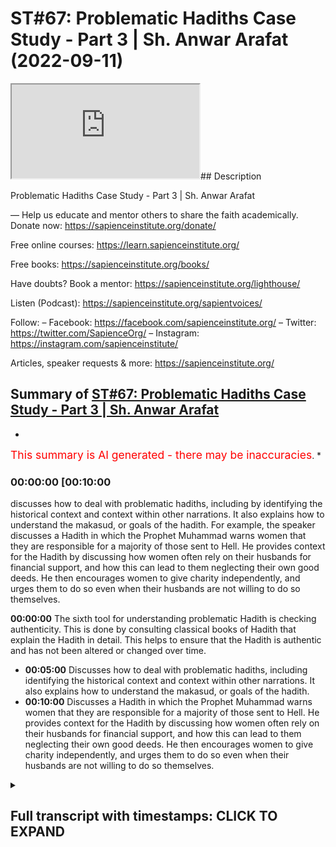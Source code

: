 # ST#67: Problematic Hadiths Case Study - Part 3 | Sh. Anwar Arafat (2022-09-11)

<iframe loading='lazy' allow='autoplay' src='https://www.youtube.com/embed/QlfuqSwdGX0'></iframe>## Description

Problematic Hadiths Case Study - Part 3 | Sh. Anwar Arafat

—
Help us educate and mentor others to share the faith academically.
Donate now: <https://sapienceinstitute.org/donate/>

Free online courses: <https://learn.sapienceinstitute.org/>

Free books: <https://sapienceinstitute.org/books/>

Have doubts? Book a mentor: <https://sapienceinstitute.org/lighthouse/>

Listen (Podcast): <https://sapienceinstitute.org/sapientvoices/>

Follow:
– Facebook: <https://facebook.com/sapienceinstitute.org/>
– Twitter: <https://twitter.com/SapienceOrg/>
– Instagram: <https://instagram.com/sapienceinstitute/>

Articles, speaker requests & more: <https://sapienceinstitute.org/>

## Summary of [ST#67: Problematic Hadiths Case Study - Part 3 | Sh. Anwar Arafat](https://www.youtube.com/watch?v=QlfuqSwdGX0)

*

<span style="color:red; font-size:125%">This summary is AI generated - there may be inaccuracies</span>. [](/)*

### <a onclick="modifyYTiframeseektime('600')">00:00:00 [00:10:00</a>

 discusses how to deal with problematic hadiths, including by identifying the historical context and context within other narrations. It also explains how to understand the makasud, or goals of the hadith. For example, the speaker discusses a Hadith in which the Prophet Muhammad warns women that they are responsible for a majority of those sent to Hell. He provides context for the Hadith by discussing how women often rely on their husbands for financial support, and how this can lead to them neglecting their own good deeds. He then encourages women to give charity independently, and urges them to do so even when their husbands are not willing to do so themselves.

**<a onclick="modifyYTiframeseektime('0')">00:00:00</a>** The sixth tool for understanding problematic Hadith is checking authenticity. This is done by consulting classical books of Hadith that explain the Hadith in detail. This helps to ensure that the Hadith is authentic and has not been altered or changed over time.

* **<a onclick="modifyYTiframeseektime('300')">00:05:00</a>** Discusses how to deal with problematic hadiths, including identifying the historical context and context within other narrations. It also explains how to understand the makasud, or goals of the hadith.
* **<a onclick="modifyYTiframeseektime('600')">00:10:00</a>** Discusses a Hadith in which the Prophet Muhammad warns women that they are responsible for a majority of those sent to Hell. He provides context for the Hadith by discussing how women often rely on their husbands for financial support, and how this can lead to them neglecting their own good deeds. He then encourages women to give charity independently, and urges them to do so even when their husbands are not willing to do so themselves.

<details><summary><h2>Full transcript with timestamps: CLICK TO EXPAND</h2></summary>

<a onclick="modifyYTiframeseektime('0)')">0:00:00 foreign</a>
<a onclick="modifyYTiframeseektime('15)')">0:00:15 thoughts where we discuss the</a>
<a onclick="modifyYTiframeseektime('18)')">0:00:18 philosophical issues we answer some of</a>
<a onclick="modifyYTiframeseektime('20)')">0:00:20 the contentions that are brought against</a>
<a onclick="modifyYTiframeseektime('21)')">0:00:21 Islam and we offer a robust case for the</a>
<a onclick="modifyYTiframeseektime('24)')">0:00:24 veracity and beauty of Islam as a way of</a>
<a onclick="modifyYTiframeseektime('26)')">0:00:26 life</a>
<a onclick="modifyYTiframeseektime('27)')">0:00:27 my name is and today we are continuing</a>
<a onclick="modifyYTiframeseektime('30)')">0:00:30 our problematic Hadith</a>
<a onclick="modifyYTiframeseektime('34)')">0:00:34 and applying our toolkit and</a>
<a onclick="modifyYTiframeseektime('36)')">0:00:36 understanding it inshallah we are on</a>
<a onclick="modifyYTiframeseektime('38)')">0:00:38 tool number five with our problem like</a>
<a onclick="modifyYTiframeseektime('40)')">0:00:40 Hadith remember the problematic Hadith</a>
<a onclick="modifyYTiframeseektime('42)')">0:00:42 seems to indicate that women are</a>
<a onclick="modifyYTiframeseektime('46)')">0:00:46 deficient in their intelligence</a>
<a onclick="modifyYTiframeseektime('47)')">0:00:47 deficient in their minds and deficient</a>
<a onclick="modifyYTiframeseektime('49)')">0:00:49 in their religion does it actually do</a>
<a onclick="modifyYTiframeseektime('52)')">0:00:52 that this is what we're finding out</a>
<a onclick="modifyYTiframeseektime('54)')">0:00:54 uh tool number five and Tool number five</a>
<a onclick="modifyYTiframeseektime('56)')">0:00:56 is access to the books that actually</a>
<a onclick="modifyYTiframeseektime('61)')">0:01:01 explain the Hadith right and we did this</a>
<a onclick="modifyYTiframeseektime('64)')">0:01:04 I have a whole paper where you can</a>
<a onclick="modifyYTiframeseektime('66)')">0:01:06 access it in shalatara online I</a>
<a onclick="modifyYTiframeseektime('69)')">0:01:09 consulted over a dozen classical books</a>
<a onclick="modifyYTiframeseektime('73)')">0:01:13 of shuru that actually go over this</a>
<a onclick="modifyYTiframeseektime('75)')">0:01:15 because this Hadith appears in many</a>
<a onclick="modifyYTiframeseektime('77)')">0:01:17 books of Hadith and so any will actually</a>
<a onclick="modifyYTiframeseektime('79)')">0:01:19 explain it we'll go through it</a>
<a onclick="modifyYTiframeseektime('82)')">0:01:22 and that's something that we did and it</a>
<a onclick="modifyYTiframeseektime('84)')">0:01:24 helps obviously give that understanding</a>
<a onclick="modifyYTiframeseektime('86)')">0:01:26 now that is a classical understanding</a>
<a onclick="modifyYTiframeseektime('89)')">0:01:29 remember our sincerity to the religion</a>
<a onclick="modifyYTiframeseektime('91)')">0:01:31 our sincerity of playing tool number one</a>
<a onclick="modifyYTiframeseektime('93)')">0:01:33 is also realizing that classically what</a>
<a onclick="modifyYTiframeseektime('97)')">0:01:37 was important to them isn't necessarily</a>
<a onclick="modifyYTiframeseektime('99)')">0:01:39 what's important to us</a>
<a onclick="modifyYTiframeseektime('101)')">0:01:41 some Scholars problematize this Hadith</a>
<a onclick="modifyYTiframeseektime('103)')">0:01:43 classically some did not now a person</a>
<a onclick="modifyYTiframeseektime('106)')">0:01:46 might say hey wait a second those who</a>
<a onclick="modifyYTiframeseektime('107)')">0:01:47 did not does that mean that they're</a>
<a onclick="modifyYTiframeseektime('109)')">0:01:49 biased against women does that mean that</a>
<a onclick="modifyYTiframeseektime('110)')">0:01:50 they have an issue Etc no not</a>
<a onclick="modifyYTiframeseektime('112)')">0:01:52 necessarily remember they had their own</a>
<a onclick="modifyYTiframeseektime('114)')">0:01:54 issues that they were dealing with in</a>
<a onclick="modifyYTiframeseektime('115)')">0:01:55 their own lens their own Paradigm the</a>
<a onclick="modifyYTiframeseektime('117)')">0:01:57 world was very different we can apply</a>
<a onclick="modifyYTiframeseektime('119)')">0:01:59 that by the way to almost any era to</a>
<a onclick="modifyYTiframeseektime('122)')">0:02:02 almost any</a>
<a onclick="modifyYTiframeseektime('124)')">0:02:04 um geographical place as well in the</a>
<a onclick="modifyYTiframeseektime('125)')">0:02:05 west if I looked a thousand years ago</a>
<a onclick="modifyYTiframeseektime('127)')">0:02:07 what were their comments on women I</a>
<a onclick="modifyYTiframeseektime('129)')">0:02:09 would be shocked and surprised and yet</a>
<a onclick="modifyYTiframeseektime('131)')">0:02:11 in some ways</a>
<a onclick="modifyYTiframeseektime('132)')">0:02:12 there might be some wisdom to be taken</a>
<a onclick="modifyYTiframeseektime('134)')">0:02:14 from some of their writings as well it's</a>
<a onclick="modifyYTiframeseektime('136)')">0:02:16 not that I completely write them off</a>
<a onclick="modifyYTiframeseektime('137)')">0:02:17 because they don't see the world as I do</a>
<a onclick="modifyYTiframeseektime('140)')">0:02:20 I have to put them in their place and</a>
<a onclick="modifyYTiframeseektime('142)')">0:02:22 understand that as well some of the</a>
<a onclick="modifyYTiframeseektime('143)')">0:02:23 books of by the way the books that</a>
<a onclick="modifyYTiframeseektime('145)')">0:02:25 explain the Hadith some of them don't</a>
<a onclick="modifyYTiframeseektime('148)')">0:02:28 even come across the issue of the</a>
<a onclick="modifyYTiframeseektime('150)')">0:02:30 deficiency they don't even address it</a>
<a onclick="modifyYTiframeseektime('152)')">0:02:32 because they're not interested in it</a>
<a onclick="modifyYTiframeseektime('154)')">0:02:34 from that perspective they're interested</a>
<a onclick="modifyYTiframeseektime('155)')">0:02:35 in the rulings that apply for the Muslim</a>
<a onclick="modifyYTiframeseektime('159)')">0:02:39 to apply in their life so for example in</a>
<a onclick="modifyYTiframeseektime('163)')">0:02:43 bukhari itself this Hadith appears three</a>
<a onclick="modifyYTiframeseektime('166)')">0:02:46 different times one time it appears in</a>
<a onclick="modifyYTiframeseektime('169)')">0:02:49 the book of menstruation because of its</a>
<a onclick="modifyYTiframeseektime('174)')">0:02:54 comment on Menses where it makes that</a>
<a onclick="modifyYTiframeseektime('178)')">0:02:58 Proclamation that a woman if she's on</a>
<a onclick="modifyYTiframeseektime('180)')">0:03:00 her menstrual cycle she does not pray</a>
<a onclick="modifyYTiframeseektime('183)')">0:03:03 she does not fast perfect so that's why</a>
<a onclick="modifyYTiframeseektime('185)')">0:03:05 he put it in that chapter so many of the</a>
<a onclick="modifyYTiframeseektime('187)')">0:03:07 many of the explanations are going to</a>
<a onclick="modifyYTiframeseektime('190)')">0:03:10 tackle the Hadith from that perspective</a>
<a onclick="modifyYTiframeseektime('191)')">0:03:11 because they're already on that chapter</a>
<a onclick="modifyYTiframeseektime('193)')">0:03:13 they're not going to address the whole</a>
<a onclick="modifyYTiframeseektime('195)')">0:03:15 other theological issues that are in it</a>
<a onclick="modifyYTiframeseektime('197)')">0:03:17 this is why a person might access some</a>
<a onclick="modifyYTiframeseektime('199)')">0:03:19 of these books and be like hey wait a</a>
<a onclick="modifyYTiframeseektime('200)')">0:03:20 second he's not even talking about this</a>
<a onclick="modifyYTiframeseektime('201)')">0:03:21 and that's actually correct in the</a>
<a onclick="modifyYTiframeseektime('204)')">0:03:24 second chapter that it appears it</a>
<a onclick="modifyYTiframeseektime('206)')">0:03:26 appears in the book of zakah and it's</a>
<a onclick="modifyYTiframeseektime('208)')">0:03:28 because there's an added section where</a>
<a onclick="modifyYTiframeseektime('211)')">0:03:31 after the prophet because remember the</a>
<a onclick="modifyYTiframeseektime('212)')">0:03:32 whole beginning of the Hadith is where</a>
<a onclick="modifyYTiframeseektime('214)')">0:03:34 the prophetam is actually encouraging</a>
<a onclick="modifyYTiframeseektime('215)')">0:03:35 them to donate to give and so a woman</a>
<a onclick="modifyYTiframeseektime('217)')">0:03:37 comes to the prophet salallahu and she</a>
<a onclick="modifyYTiframeseektime('220)')">0:03:40 says can I give my husband charity and</a>
<a onclick="modifyYTiframeseektime('223)')">0:03:43 so</a>
<a onclick="modifyYTiframeseektime('224)')">0:03:44 he says yes etc etc and so she because</a>
<a onclick="modifyYTiframeseektime('227)')">0:03:47 of her question is asking about charity</a>
<a onclick="modifyYTiframeseektime('229)')">0:03:49 the scholars will discuss that whole</a>
<a onclick="modifyYTiframeseektime('231)')">0:03:51 issue of can a wife give her husband</a>
<a onclick="modifyYTiframeseektime('234)')">0:03:54 charity if she's wealthier than he is</a>
<a onclick="modifyYTiframeseektime('236)')">0:03:56 and that's a whole other subject for</a>
<a onclick="modifyYTiframeseektime('238)')">0:03:58 another day inshallah right so depending</a>
<a onclick="modifyYTiframeseektime('240)')">0:04:00 on where the scholar put it he obviously</a>
<a onclick="modifyYTiframeseektime('243)')">0:04:03 has a point because he wants people to</a>
<a onclick="modifyYTiframeseektime('245)')">0:04:05 understand something a ruling etc etc so</a>
<a onclick="modifyYTiframeseektime('247)')">0:04:07 I have to realize that that not</a>
<a onclick="modifyYTiframeseektime('248)')">0:04:08 everybody is going to have the same</a>
<a onclick="modifyYTiframeseektime('249)')">0:04:09 problems that I have what we</a>
<a onclick="modifyYTiframeseektime('251)')">0:04:11 problematize now is not what people</a>
<a onclick="modifyYTiframeseektime('253)')">0:04:13 problematize a long time ago</a>
<a onclick="modifyYTiframeseektime('255)')">0:04:15 that's not necessarily a bad thing we</a>
<a onclick="modifyYTiframeseektime('258)')">0:04:18 don't automatically write them off</a>
<a onclick="modifyYTiframeseektime('259)')">0:04:19 because they don't share the passions</a>
<a onclick="modifyYTiframeseektime('261)')">0:04:21 that we do right everybody has their</a>
<a onclick="modifyYTiframeseektime('264)')">0:04:24 historical place so that's number five</a>
<a onclick="modifyYTiframeseektime('266)')">0:04:26 number six tool number six</a>
<a onclick="modifyYTiframeseektime('269)')">0:04:29 is checking authenticity</a>
<a onclick="modifyYTiframeseektime('272)')">0:04:32 and as we said If a person is paying you</a>
<a onclick="modifyYTiframeseektime('274)')">0:04:34 know what I mean attention to this and</a>
<a onclick="modifyYTiframeseektime('275)')">0:04:35 knows this since we said it's Muslim</a>
<a onclick="modifyYTiframeseektime('278)')">0:04:38 both of these this is of the highest</a>
<a onclick="modifyYTiframeseektime('281)')">0:04:41 degrees of authenticity outside of these</a>
<a onclick="modifyYTiframeseektime('283)')">0:04:43 books it appears</a>
<a onclick="modifyYTiframeseektime('287)')">0:04:47 it also a version of it appears</a>
<a onclick="modifyYTiframeseektime('291)')">0:04:51 and in fact the version of the helps us</a>
<a onclick="modifyYTiframeseektime('294)')">0:04:54 understand it even more even though the</a>
<a onclick="modifyYTiframeseektime('296)')">0:04:56 version of the of Imam does not contain</a>
<a onclick="modifyYTiframeseektime('300)')">0:05:00 this problematic phrase which is that</a>
<a onclick="modifyYTiframeseektime('302)')">0:05:02 they are deficient in their intellect</a>
<a onclick="modifyYTiframeseektime('304)')">0:05:04 deficient in religion it has the first</a>
<a onclick="modifyYTiframeseektime('306)')">0:05:06 part where he's encouraging them to give</a>
<a onclick="modifyYTiframeseektime('308)')">0:05:08 and that they can constituted a majority</a>
<a onclick="modifyYTiframeseektime('311)')">0:05:11 of the people of the Hellfire meaning</a>
<a onclick="modifyYTiframeseektime('312)')">0:05:12 women</a>
<a onclick="modifyYTiframeseektime('312)')">0:05:12 five different companions have narrated</a>
<a onclick="modifyYTiframeseektime('315)')">0:05:15 this Hadith so many unique Chains It's</a>
<a onclick="modifyYTiframeseektime('318)')">0:05:18 almost impossible from a Hadith</a>
<a onclick="modifyYTiframeseektime('319)')">0:05:19 perspective to put any flaw on this</a>
<a onclick="modifyYTiframeseektime('322)')">0:05:22 Hadith so that we know that it's</a>
<a onclick="modifyYTiframeseektime('323)')">0:05:23 completely authentic but this is a step</a>
<a onclick="modifyYTiframeseektime('325)')">0:05:25 that a person can do if I come across a</a>
<a onclick="modifyYTiframeseektime('327)')">0:05:27 problematic Hadith and I realize it's</a>
<a onclick="modifyYTiframeseektime('328)')">0:05:28 weak and it goes against a lot of what I</a>
<a onclick="modifyYTiframeseektime('330)')">0:05:30 don't understand about Islam that I can</a>
<a onclick="modifyYTiframeseektime('332)')">0:05:32 write it off I know that this probably</a>
<a onclick="modifyYTiframeseektime('334)')">0:05:34 isn't true but remember it's</a>
<a onclick="modifyYTiframeseektime('335)')">0:05:35 probabilistic in nature when I look at</a>
<a onclick="modifyYTiframeseektime('338)')">0:05:38 this and I see hey wait a second the</a>
<a onclick="modifyYTiframeseektime('340)')">0:05:40 prophetam is saying this checking</a>
<a onclick="modifyYTiframeseektime('341)')">0:05:41 authenticity is something that a person</a>
<a onclick="modifyYTiframeseektime('343)')">0:05:43 should do however in this case it's</a>
<a onclick="modifyYTiframeseektime('345)')">0:05:45 completely authentic now</a>
<a onclick="modifyYTiframeseektime('347)')">0:05:47 there are people remember we said</a>
<a onclick="modifyYTiframeseektime('350)')">0:05:50 that their bias might cause them to</a>
<a onclick="modifyYTiframeseektime('353)')">0:05:53 write off Hadith in its entirety because</a>
<a onclick="modifyYTiframeseektime('356)')">0:05:56 of one or two problematic how did they</a>
<a onclick="modifyYTiframeseektime('358)')">0:05:58 come across because they don't like them</a>
<a onclick="modifyYTiframeseektime('359)')">0:05:59 or doesn't agree with their own Paradigm</a>
<a onclick="modifyYTiframeseektime('361)')">0:06:01 their own worldview</a>
<a onclick="modifyYTiframeseektime('363)')">0:06:03 now while understanding that they have a</a>
<a onclick="modifyYTiframeseektime('365)')">0:06:05 problem and I completely understand this</a>
<a onclick="modifyYTiframeseektime('366)')">0:06:06 in fact this is why we're doing this to</a>
<a onclick="modifyYTiframeseektime('368)')">0:06:08 just write off Hadith in its entirety</a>
<a onclick="modifyYTiframeseektime('370)')">0:06:10 because I don't like it is incorrect and</a>
<a onclick="modifyYTiframeseektime('373)')">0:06:13 it's not</a>
<a onclick="modifyYTiframeseektime('375)')">0:06:15 a stable or sound method because writing</a>
<a onclick="modifyYTiframeseektime('378)')">0:06:18 off Hadith in its entirety introduces a</a>
<a onclick="modifyYTiframeseektime('381)')">0:06:21 hundred more problems thousands of more</a>
<a onclick="modifyYTiframeseektime('384)')">0:06:24 problems</a>
<a onclick="modifyYTiframeseektime('385)')">0:06:25 then we're solving I might solve like in</a>
<a onclick="modifyYTiframeseektime('388)')">0:06:28 this case oh if I just say well I don't</a>
<a onclick="modifyYTiframeseektime('390)')">0:06:30 believe in Hadith anyways so there's no</a>
<a onclick="modifyYTiframeseektime('392)')">0:06:32 issue women are not deficient in their</a>
<a onclick="modifyYTiframeseektime('393)')">0:06:33 intellect and intelligence yeah but now</a>
<a onclick="modifyYTiframeseektime('395)')">0:06:35 I've introduced so many new problems</a>
<a onclick="modifyYTiframeseektime('398)')">0:06:38 it's not even worth it it's not even</a>
<a onclick="modifyYTiframeseektime('399)')">0:06:39 practical or pragmatic or wise and so</a>
<a onclick="modifyYTiframeseektime('404)')">0:06:44 we have to realize that</a>
<a onclick="modifyYTiframeseektime('406)')">0:06:46 it is authentic now we have to face it</a>
<a onclick="modifyYTiframeseektime('408)')">0:06:48 we have to deal with it and these are</a>
<a onclick="modifyYTiframeseektime('410)')">0:06:50 where some of the challenges come in for</a>
<a onclick="modifyYTiframeseektime('412)')">0:06:52 some people</a>
<a onclick="modifyYTiframeseektime('413)')">0:06:53 tool number seven</a>
<a onclick="modifyYTiframeseektime('415)')">0:06:55 is understanding the makasud which is</a>
<a onclick="modifyYTiframeseektime('418)')">0:06:58 there are goals of the Hadith there are</a>
<a onclick="modifyYTiframeseektime('420)')">0:07:00 goals of legislation there's goals even</a>
<a onclick="modifyYTiframeseektime('422)')">0:07:02 within the Quran itself</a>
<a onclick="modifyYTiframeseektime('425)')">0:07:05 there's wisdom in everything is the</a>
<a onclick="modifyYTiframeseektime('427)')">0:07:07 prophet saws trying to say something he</a>
<a onclick="modifyYTiframeseektime('429)')">0:07:09 is</a>
<a onclick="modifyYTiframeseektime('430)')">0:07:10 what is that so let's look into it and</a>
<a onclick="modifyYTiframeseektime('433)')">0:07:13 we can do this by the way we can apply</a>
<a onclick="modifyYTiframeseektime('435)')">0:07:15 it and inshallah we will when we do the</a>
<a onclick="modifyYTiframeseektime('436)')">0:07:16 reread but I want to mention that tool</a>
<a onclick="modifyYTiframeseektime('438)')">0:07:18 here that</a>
<a onclick="modifyYTiframeseektime('439)')">0:07:19 if I know that even if I don't</a>
<a onclick="modifyYTiframeseektime('442)')">0:07:22 understand the Hadith or</a>
<a onclick="modifyYTiframeseektime('444)')">0:07:24 I can at least acknowledge okay this is</a>
<a onclick="modifyYTiframeseektime('446)')">0:07:26 somewhat problematic I can at least say</a>
<a onclick="modifyYTiframeseektime('448)')">0:07:28 you know I don't understand but I do</a>
<a onclick="modifyYTiframeseektime('449)')">0:07:29 know that I trust the prophet saws</a>
<a onclick="modifyYTiframeseektime('452)')">0:07:32 and I trust his wisdom maybe there's</a>
<a onclick="modifyYTiframeseektime('455)')">0:07:35 something behind what he's saying</a>
<a onclick="modifyYTiframeseektime('456)')">0:07:36 there's not a problem saying I don't</a>
<a onclick="modifyYTiframeseektime('459)')">0:07:39 know there's not a problem in saying</a>
<a onclick="modifyYTiframeseektime('460)')">0:07:40 this isn't clear there is a problem in</a>
<a onclick="modifyYTiframeseektime('462)')">0:07:42 saying you know what I don't understand</a>
<a onclick="modifyYTiframeseektime('463)')">0:07:43 this I'm just going to throw it out</a>
<a onclick="modifyYTiframeseektime('465)')">0:07:45 we that's why we need patience right so</a>
<a onclick="modifyYTiframeseektime('468)')">0:07:48 saying I don't know investigating</a>
<a onclick="modifyYTiframeseektime('470)')">0:07:50 further I think this is one of the best</a>
<a onclick="modifyYTiframeseektime('472)')">0:07:52 courses that a Muslim can actually apply</a>
<a onclick="modifyYTiframeseektime('474)')">0:07:54 number eight and number nine are both</a>
<a onclick="modifyYTiframeseektime('476)')">0:07:56 related meaning understanding the</a>
<a onclick="modifyYTiframeseektime('478)')">0:07:58 historical context and the context</a>
<a onclick="modifyYTiframeseektime('479)')">0:07:59 within the other narrations okay</a>
<a onclick="modifyYTiframeseektime('481)')">0:08:01 historical context</a>
<a onclick="modifyYTiframeseektime('484)')">0:08:04 tells us that most of the versions does</a>
<a onclick="modifyYTiframeseektime('487)')">0:08:07 not mention that there was Aid or there</a>
<a onclick="modifyYTiframeseektime('489)')">0:08:09 was a but in some of them the ones in</a>
<a onclick="modifyYTiframeseektime('491)')">0:08:11 bukhari</a>
<a onclick="modifyYTiframeseektime('494)')">0:08:14 mentioned that there was a the prophetam</a>
<a onclick="modifyYTiframeseektime('497)')">0:08:17 gave a sermon and that there was a</a>
<a onclick="modifyYTiframeseektime('499)')">0:08:19 congregation people gathered now the</a>
<a onclick="modifyYTiframeseektime('501)')">0:08:21 version of bukhari the narrator says it</a>
<a onclick="modifyYTiframeseektime('504)')">0:08:24 was either</a>
<a onclick="modifyYTiframeseektime('505)')">0:08:25 he's not sure</a>
<a onclick="modifyYTiframeseektime('507)')">0:08:27 the version in what thought he actually</a>
<a onclick="modifyYTiframeseektime('509)')">0:08:29 says it was during the solar eclipse</a>
<a onclick="modifyYTiframeseektime('514)')">0:08:34 now there's certainty he says it was</a>
<a onclick="modifyYTiframeseektime('517)')">0:08:37 during the eclipse we had the prayer and</a>
<a onclick="modifyYTiframeseektime('520)')">0:08:40 after the prayer he gave now you don't</a>
<a onclick="modifyYTiframeseektime('522)')">0:08:42 have to give a after the eclipse prayer</a>
<a onclick="modifyYTiframeseektime('524)')">0:08:44 but he did because people had gathered</a>
<a onclick="modifyYTiframeseektime('526)')">0:08:46 and he wanted to encourage them to</a>
<a onclick="modifyYTiframeseektime('528)')">0:08:48 actually give donate etc etc which is</a>
<a onclick="modifyYTiframeseektime('530)')">0:08:50 what we should be doing during the</a>
<a onclick="modifyYTiframeseektime('531)')">0:08:51 eclipse prayer this makes a lot of sense</a>
<a onclick="modifyYTiframeseektime('533)')">0:08:53 now because if it's during AIDS Aid is</a>
<a onclick="modifyYTiframeseektime('535)')">0:08:55 usually a joyous Affair Etc and he would</a>
<a onclick="modifyYTiframeseektime('538)')">0:08:58 give the women their own sermon Etc but</a>
<a onclick="modifyYTiframeseektime('540)')">0:09:00 he would encourage them to do good and</a>
<a onclick="modifyYTiframeseektime('541)')">0:09:01 what not but in this one in this case he</a>
<a onclick="modifyYTiframeseektime('544)')">0:09:04 seems very concerned plus the wording</a>
<a onclick="modifyYTiframeseektime('548)')">0:09:08 even though it mentions that it could be</a>
<a onclick="modifyYTiframeseektime('550)')">0:09:10 Aid actually alludes to the eclipse</a>
<a onclick="modifyYTiframeseektime('553)')">0:09:13 prayer why he says I have been shown</a>
<a onclick="modifyYTiframeseektime('556)')">0:09:16 that you were a majority of the people</a>
<a onclick="modifyYTiframeseektime('558)')">0:09:18 of the Hellfire now pause and the</a>
<a onclick="modifyYTiframeseektime('561)')">0:09:21 version of motla the prophet salallahu</a>
<a onclick="modifyYTiframeseektime('564)')">0:09:24 while he's praying the eclipse prayer he</a>
<a onclick="modifyYTiframeseektime('566)')">0:09:26 says while he is praying he said in</a>
<a onclick="modifyYTiframeseektime('569)')">0:09:29 front of him Allah opened up like a</a>
<a onclick="modifyYTiframeseektime('571)')">0:09:31 portal or whatever and he saw</a>
<a onclick="modifyYTiframeseektime('574)')">0:09:34 Paradise in front of him and he saw from</a>
<a onclick="modifyYTiframeseektime('577)')">0:09:37 its fruits and its trees so much so that</a>
<a onclick="modifyYTiframeseektime('579)')">0:09:39 he says if I were to reach out with my</a>
<a onclick="modifyYTiframeseektime('581)')">0:09:41 hand and grab the grapes he said I saw</a>
<a onclick="modifyYTiframeseektime('584)')">0:09:44 some grapes and grabbed them and brought</a>
<a onclick="modifyYTiframeseektime('586)')">0:09:46 them they would have remained here in</a>
<a onclick="modifyYTiframeseektime('587)')">0:09:47 the Dunya and you would have eaten from</a>
<a onclick="modifyYTiframeseektime('589)')">0:09:49 them forever they would have lasted</a>
<a onclick="modifyYTiframeseektime('591)')">0:09:51 eternally because the paradise is</a>
<a onclick="modifyYTiframeseektime('594)')">0:09:54 eternal and anything in it even if it's</a>
<a onclick="modifyYTiframeseektime('596)')">0:09:56 taken outside is also Eternal he says</a>
<a onclick="modifyYTiframeseektime('600)')">0:10:00 and then Allah removed that and then he</a>
<a onclick="modifyYTiframeseektime('602)')">0:10:02 showed him the Hellfire and it</a>
<a onclick="modifyYTiframeseektime('604)')">0:10:04 frightened him so much so and he looked</a>
<a onclick="modifyYTiframeseektime('606)')">0:10:06 and he saw a lot of women inside</a>
<a onclick="modifyYTiframeseektime('609)')">0:10:09 this is where he became concerned this</a>
<a onclick="modifyYTiframeseektime('611)')">0:10:11 is why after the Salah finished Etc he</a>
<a onclick="modifyYTiframeseektime('613)')">0:10:13 gave a general sermon and he went to the</a>
<a onclick="modifyYTiframeseektime('615)')">0:10:15 women specifically to remind them</a>
<a onclick="modifyYTiframeseektime('619)')">0:10:19 this is where when we have this</a>
<a onclick="modifyYTiframeseektime('621)')">0:10:21 inter-contextual</a>
<a onclick="modifyYTiframeseektime('623)')">0:10:23 or intra-contextual analysis it actually</a>
<a onclick="modifyYTiframeseektime('626)')">0:10:26 makes a lot of sense he just saw this</a>
<a onclick="modifyYTiframeseektime('629)')">0:10:29 and now he wants to share that whatever</a>
<a onclick="modifyYTiframeseektime('631)')">0:10:31 he saw with the women that were there</a>
<a onclick="modifyYTiframeseektime('633)')">0:10:33 that were present so he goes over to</a>
<a onclick="modifyYTiframeseektime('635)')">0:10:35 them why specifically the women he was</a>
<a onclick="modifyYTiframeseektime('638)')">0:10:38 telling them look you know the reality</a>
<a onclick="modifyYTiframeseektime('639)')">0:10:39 is a lot of women</a>
<a onclick="modifyYTiframeseektime('641)')">0:10:41 especially when it comes to donating</a>
<a onclick="modifyYTiframeseektime('643)')">0:10:43 money</a>
<a onclick="modifyYTiframeseektime('644)')">0:10:44 they rely on their husbands and not on</a>
<a onclick="modifyYTiframeseektime('645)')">0:10:45 themselves because there are also many</a>
<a onclick="modifyYTiframeseektime('647)')">0:10:47 of them rely on their husbands for their</a>
<a onclick="modifyYTiframeseektime('648)')">0:10:48 financial upkeep and whatnot and and and</a>
<a onclick="modifyYTiframeseektime('651)')">0:10:51 maintenance</a>
<a onclick="modifyYTiframeseektime('654)')">0:10:54 but they also rely on their husbands for</a>
<a onclick="modifyYTiframeseektime('656)')">0:10:56 their Good Deeds financially and so he</a>
<a onclick="modifyYTiframeseektime('659)')">0:10:59 says the first thing that says o women</a>
<a onclick="modifyYTiframeseektime('662)')">0:11:02 you need to give charity</a>
<a onclick="modifyYTiframeseektime('665)')">0:11:05 a lot of women don't give their own</a>
<a onclick="modifyYTiframeseektime('666)')">0:11:06 charity this is what he said and by the</a>
<a onclick="modifyYTiframeseektime('668)')">0:11:08 way this is a problem that we still have</a>
<a onclick="modifyYTiframeseektime('669)')">0:11:09 today when we do fundraisers</a>
<a onclick="modifyYTiframeseektime('673)')">0:11:13 unfortunately the majority of the people</a>
<a onclick="modifyYTiframeseektime('675)')">0:11:15 who donate our men and not necessarily</a>
<a onclick="modifyYTiframeseektime('676)')">0:11:16 women this doesn't mean that women don't</a>
<a onclick="modifyYTiframeseektime('677)')">0:11:17 have their own money but they assume</a>
<a onclick="modifyYTiframeseektime('679)')">0:11:19 that oh my husband will give for us</a>
<a onclick="modifyYTiframeseektime('680)')">0:11:20 that's true the husband will give for</a>
<a onclick="modifyYTiframeseektime('682)')">0:11:22 you but you have your own Deeds to to to</a>
<a onclick="modifyYTiframeseektime('684)')">0:11:24 to to get as well don't wait for your</a>
<a onclick="modifyYTiframeseektime('687)')">0:11:27 husband and this is basically what he's</a>
<a onclick="modifyYTiframeseektime('688)')">0:11:28 saying</a>
<a onclick="modifyYTiframeseektime('690)')">0:11:30 and then he says I I saw that you made a</a>
<a onclick="modifyYTiframeseektime('692)')">0:11:32 majority of the people of the Hellfire</a>
<a onclick="modifyYTiframeseektime('693)')">0:11:33 he was worried for them he's not stating</a>
<a onclick="modifyYTiframeseektime('696)')">0:11:36 a fact he's trying to make it so that</a>
<a onclick="modifyYTiframeseektime('698)')">0:11:38 that's not the case meaning that isn't</a>
<a onclick="modifyYTiframeseektime('702)')">0:11:42 necessarily set in stone number one</a>
<a onclick="modifyYTiframeseektime('703)')">0:11:43 number two even if it is women make a</a>
<a onclick="modifyYTiframeseektime('706)')">0:11:46 majority of humankind anyways so taking</a>
<a onclick="modifyYTiframeseektime('709)')">0:11:49 tool number eight and Tool number nine</a>
<a onclick="modifyYTiframeseektime('710)')">0:11:50 we can see that now we're adding a lot</a>
<a onclick="modifyYTiframeseektime('712)')">0:11:52 of context to what's going on we</a>
<a onclick="modifyYTiframeseektime('714)')">0:11:54 understand it a little bit better step</a>
<a onclick="modifyYTiframeseektime('715)')">0:11:55 number 10 is the next one that we will</a>
<a onclick="modifyYTiframeseektime('718)')">0:11:58 do inshallah when we'll come back for</a>
<a onclick="modifyYTiframeseektime('719)')">0:11:59 the next episode inshallah</a>
</details>
